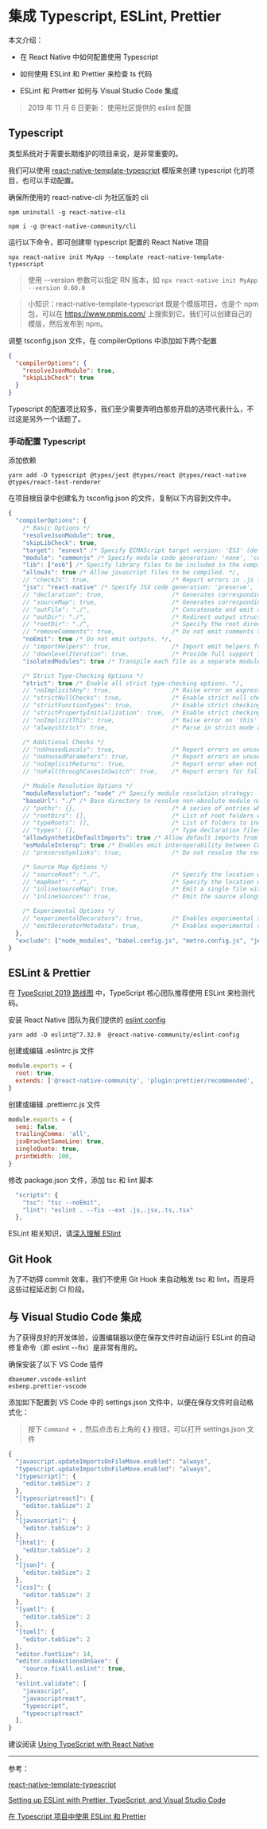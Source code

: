 # 集成 Typescript, ESLint, Prettier

本文介绍：

- 在 React Native 中如何配置使用 Typescript

- 如何使用 ESLint 和 Prettier 来检查 ts 代码

- ESLint 和 Prettier 如何与 Visual Studio Code 集成

> 2019 年 11 月 6 日更新： 使用社区提供的 eslint 配置

## Typescript

类型系统对于需要长期维护的项目来说，是非常重要的。

我们可以使用 [react-native-template-typescript](https://github.com/react-native-community/react-native-template-typescript) 模版来创建 typescript 化的项目，也可以手动配置。

确保所使用的 react-native-cli 为社区版的 cli

```
npm uninstall -g react-native-cli
```

```
npm i -g @react-native-community/cli
```

运行以下命令，即可创建带 typescript 配置的 React Native 项目

```
npx react-native init MyApp --template react-native-template-typescript
```

> 使用 --version 参数可以指定 RN 版本，如 `npx react-native init MyApp --version 0.60.0`

> 小知识：react-native-template-typescript 既是个模版项目，也是个 npm 包，可以在 https://www.npmjs.com/ 上搜索到它。我们可以创建自己的模版，然后发布到 npm。

调整 tsconfig.json 文件，在 compilerOptions 中添加如下两个配置

```json
{
  "compilerOptions": {
    "resolveJsonModule": true,
    "skipLibCheck": true
  }
}
```

Typescript 的配置项比较多，我们至少需要弄明白那些开启的选项代表什么，不过这是另外一个话题了。

### 手动配置 Typescript

添加依赖

```
yarn add -D typescript @types/jest @types/react @types/react-native @types/react-test-renderer
```

在项目根目录中创建名为 tsconfig.json 的文件，复制以下内容到文件中。

```js
{
  "compilerOptions": {
    /* Basic Options */
    "resolveJsonModule": true,
    "skipLibCheck": true,
    "target": "esnext" /* Specify ECMAScript target version: 'ES3' (default), 'ES5', 'ES2015', 'ES2016', 'ES2017','ES2018' or 'ESNEXT'. */,
    "module": "commonjs" /* Specify module code generation: 'none', 'commonjs', 'amd', 'system', 'umd', 'es2015', or 'ESNext'. */,
    "lib": ["es6"] /* Specify library files to be included in the compilation. */,
    "allowJs": true /* Allow javascript files to be compiled. */,
    // "checkJs": true,                       /* Report errors in .js files. */
    "jsx": "react-native" /* Specify JSX code generation: 'preserve', 'react-native', or 'react'. */,
    // "declaration": true,                   /* Generates corresponding '.d.ts' file. */
    // "sourceMap": true,                     /* Generates corresponding '.map' file. */
    // "outFile": "./",                       /* Concatenate and emit output to single file. */
    // "outDir": "./",                        /* Redirect output structure to the directory. */
    // "rootDir": "./",                       /* Specify the root directory of input files. Use to control the output directory structure with --outDir. */
    // "removeComments": true,                /* Do not emit comments to output. */
    "noEmit": true /* Do not emit outputs. */,
    // "importHelpers": true,                 /* Import emit helpers from 'tslib'. */
    // "downlevelIteration": true,            /* Provide full support for iterables in 'for-of', spread, and destructuring when targeting 'ES5' or 'ES3'. */
    "isolatedModules": true /* Transpile each file as a separate module (similar to 'ts.transpileModule'). */,

    /* Strict Type-Checking Options */
    "strict": true /* Enable all strict type-checking options. */,
    // "noImplicitAny": true,                 /* Raise error on expressions and declarations with an implied 'any' type. */
    // "strictNullChecks": true,              /* Enable strict null checks. */
    // "strictFunctionTypes": true,           /* Enable strict checking of function types. */
    // "strictPropertyInitialization": true,  /* Enable strict checking of property initialization in classes. */
    // "noImplicitThis": true,                /* Raise error on 'this' expressions with an implied 'any' type. */
    // "alwaysStrict": true,                  /* Parse in strict mode and emit "use strict" for each source file. */

    /* Additional Checks */
    // "noUnusedLocals": true,                /* Report errors on unused locals. */
    // "noUnusedParameters": true,            /* Report errors on unused parameters. */
    // "noImplicitReturns": true,             /* Report error when not all code paths in function return a value. */
    // "noFallthroughCasesInSwitch": true,    /* Report errors for fallthrough cases in switch statement. */

    /* Module Resolution Options */
    "moduleResolution": "node" /* Specify module resolution strategy: 'node' (Node.js) or 'classic' (TypeScript pre-1.6). */,
    "baseUrl": "./" /* Base directory to resolve non-absolute module names. */,
    // "paths": {},                           /* A series of entries which re-map imports to lookup locations relative to the 'baseUrl'. */
    // "rootDirs": [],                        /* List of root folders whose combined content represents the structure of the project at runtime. */
    // "typeRoots": [],                       /* List of folders to include type definitions from. */
    // "types": [],                           /* Type declaration files to be included in compilation. */
    "allowSyntheticDefaultImports": true /* Allow default imports from modules with no default export. This does not affect code emit, just typechecking. */,
    "esModuleInterop": true /* Enables emit interoperability between CommonJS and ES Modules via creation of namespace objects for all imports. Implies 'allowSyntheticDefaultImports'. */
    // "preserveSymlinks": true,              /* Do not resolve the real path of symlinks. */

    /* Source Map Options */
    // "sourceRoot": "./",                    /* Specify the location where debugger should locate TypeScript files instead of source locations. */
    // "mapRoot": "./",                       /* Specify the location where debugger should locate map files instead of generated locations. */
    // "inlineSourceMap": true,               /* Emit a single file with source maps instead of having a separate file. */
    // "inlineSources": true,                 /* Emit the source alongside the sourcemaps within a single file; requires '--inlineSourceMap' or '--sourceMap' to be set. */

    /* Experimental Options */
    // "experimentalDecorators": true,        /* Enables experimental support for ES7 decorators. */
    // "emitDecoratorMetadata": true,         /* Enables experimental support for emitting type metadata for decorators. */
  },
  "exclude": ["node_modules", "babel.config.js", "metro.config.js", "jest.config.js"]
}
```

## ESLint & Prettier

在 [TypeScript 2019 路线图](https://github.com/Microsoft/TypeScript/issues/29288#developer-productivity-tools-and-integration) 中，TypeScript 核心团队推荐使用 ESLint 来检测代码。

安装 React Native 团队为我们提供的 [eslint config](https://github.com/facebook/react-native/blob/master/packages/eslint-config-react-native-community/index.js)

```
yarn add -D eslint@^7.32.0  @react-native-community/eslint-config
```

创建或编辑 .eslintrc.js 文件

```js
module.exports = {
  root: true,
  extends: ['@react-native-community', 'plugin:prettier/recommended', 'prettier/react'],
}
```

创建或编辑 .prettierrc.js 文件

```js
module.exports = {
  semi: false,
  trailingComma: 'all',
  jsxBracketSameLine: true,
  singleQuote: true,
  printWidth: 100,
}
```

修改 package.json 文件，添加 tsc 和 lint 脚本

```js
  "scripts": {
    "tsc": "tsc --noEmit",
    "lint": "eslint . --fix --ext .js,.jsx,.ts,.tsx"
  },
```

ESLint 相关知识，请[深入理解 ESlint](https://juejin.im/post/5d3d3a685188257206519148)

## Git Hook

为了不妨碍 commit 效率，我们不使用 Git Hook 来自动触发 tsc 和 lint，而是将这些过程延迟到 CI 阶段。

## 与 Visual Studio Code 集成

为了获得良好的开发体验，设置编辑器以便在保存文件时自动运行 ESLint 的自动修复命令（即 eslint --fix）是非常有用的。

确保安装了以下 VS Code 插件

```
dbaeumer.vscode-eslint
esbenp.prettier-vscode
```

添加如下配置到 VS Code 中的 settings.json 文件中，以便在保存文件时自动格式化：

> 按下 `Command + ,` 然后点击右上角的 **{ }** 按钮，可以打开 settings.json 文件

```js
{
  "javascript.updateImportsOnFileMove.enabled": "always",
  "typescript.updateImportsOnFileMove.enabled": "always",
  "[typescript]": {
    "editor.tabSize": 2
  },
  "[typescriptreact]": {
    "editor.tabSize": 2
  },
  "[javascript]": {
    "editor.tabSize": 2
  },
  "[html]": {
    "editor.tabSize": 2
  },
  "[json]": {
    "editor.tabSize": 2
  },
  "[css]": {
    "editor.tabSize": 2
  },
  "[yaml]": {
    "editor.tabSize": 2
  },
  "[toml]": {
    "editor.tabSize": 2
  },
  "editor.fontSize": 14,
  "editor.codeActionsOnSave": {
    "source.fixAll.eslint": true,
  },
  "eslint.validate": [
    "javascript",
    "javascriptreact",
    "typescript",
    "typescriptreact"
  ],
}
```

建议阅读 [Using TypeScript with React Native](http://facebook.github.io/react-native/docs/typescript)

---

参考：

[react-native-template-typescript](https://github.com/emin93/react-native-template-typescript)

[Setting up ESLint with Prettier, TypeScript, and Visual Studio Code](https://levelup.gitconnected.com/setting-up-eslint-with-prettier-typescript-and-visual-studio-code-d113bbec9857)

[在 Typescript 项目中使用 ESLint 和 Prettier](https://dev.to/robertcoopercode/using-eslint-and-prettier-in-a-typescript-project-53jb)
